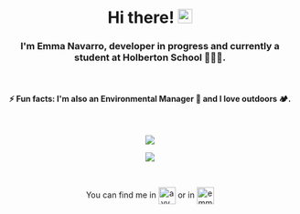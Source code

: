 <!-- Intro -->
<h1 align="center">Hi there! <img src="https://raw.githubusercontent.com/MartinHeinz/MartinHeinz/master/wave.gif" width="25px"></h1>

<h3 align="center">I'm Emma Navarro, developer in progress and currently a student at Holberton School 👩🏽‍💻.</h3>
<br>
<h4 align="center">⚡ Fun facts: I'm also an Environmental Manager 💚 and I love outdoors 🏕️.</h4>

<!-- GitHub Stats -->

<br>
<p align="center"><img align="center" src="https://github-readme-stats.vercel.app/api?username=emmanavarro&hide=stars&show_icons=true&theme=vue" /></p>
<p align="center"><img align="center" src="https://github-readme-stats.vercel.app/api/top-langs/?username=emmanavarro&layout=compact&theme=vue" /></p>


<!-- Social media -->

<br>
<p align="center">You can find me in
<a href="https://twitter.com/ayy_emma" target="_blank"><img align="center" src="https://cdn.jsdelivr.net/npm/simple-icons@3.0.1/icons/twitter.svg" alt="ayy_emma" height="30" width="30" /></a> or in <a href="https://linkedin.com/in/emmanavarromillan" target="_blank"><img align="center" src="https://cdn.jsdelivr.net/npm/simple-icons@3.0.1/icons/linkedin.svg" alt="emmanavarromillan" height="30" width="30" /></a>
</p>
